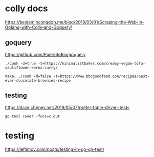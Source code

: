 # colly docs

https://benjamincongdon.me/blog/2018/03/01/Scraping-the-Web-in-Golang-with-Colly-and-Goquery/

## goquery

https://github.com/PuerkitoBio/goquery

```
./cook -d=true -t=https://minimalistbaker.com/creamy-vegan-tofu-cauliflower-korma-curry/

make; ./cook -d=false -t=https://www.bbcgoodfood.com/recipes/best-ever-chocolate-brownies-recipe
```

## testing

https://dave.cheney.net/2019/05/07/prefer-table-driven-tests

```
go tool cover -func=c.out
```

# testing

https://ieftimov.com/posts/testing-in-go-go-test/
